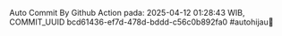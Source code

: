 Auto Commit By Github Action pada: 2025-04-12 01:28:43 WIB, COMMIT_UUID bcd61436-ef7d-478d-bddd-c56c0b892fa0 #autohijau🗿
